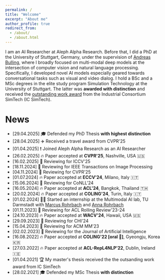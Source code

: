 ```yaml
---
permalink: /
title: "Welcome"
excerpt: "About me"
author_profile: true
redirect_from: 
  - /about/
  - /about.html
---
```


I am an AI Researcher at Aleph Alpha Research. 
Before that, I did a PhD at the University of Stuttgart, Germany, under the supervision of [Andreas Bulling](https://scholar.google.de/citations?hl=de&user=QURZIzUAAAAJ&view_op=list_works&sortby=pubdate), where I broadly focused on multi-modal deep models at the intersection of computer vision and natural language processing. Specifically, I developed novel AI models especially geared towards conversational tasks such as visual and video dialog.
I hold a BSc and a MSc degrees in the elite study program Simulation Technology at the University of Stuttgart. The latter was **awarded with distinction** and received the [outstanding work award](https://www.simtech.uni-stuttgart.de/press/IC-SimTech-honors-outstanding-theses-00001/) from the Industrial Consortium SimTech (IC SimTech).

News
======
* [29.04.2025] 🎓 Defended my PhD Thesis **with highest distinction**
* [28.04.2025] ✈️ Received a travel award from CVPR'25
* [01.04.2025] ❗ Joined Aleph Alpha Research as an AI Researcher
* [26.02.2025] 🔥 Paper accepted at **CVPR'25**, Nashville, USA 🇺🇸
* [16.02.2025] 📜 Reviewing for ICCV'25
* [18.11.2024] 📜 Reviewing for IEEE Transactions on Image Processing
* [04.11.2024] 📜 Reviewing for CVPR'25
* [01.07.2024] 🔥 Paper accepted at **ECCV'24**, Milano, Italy 🇮🇹
* [15.06.2024] 📜 Reviewing for CoNLL'24
* [16.05.2024] 🔥 Paper accepted at **ACL'24**, Bangkok, Thailand 🇹🇭
* [20.02.2024] 🔥 Paper accepted at **COLING'24**, Turin, Italy 🇮🇹
* [01.02.2024] 🧑‍💻 Started an internship at the Multimodal AI lab, TU Darmstadt with [Marcus Rohrbach](https://scholar.google.ca/citations?user=3kDtybgAAAAJ&hl=en) and [Anna Rohrbach](https://scholar.google.ca/citations?hl=en&user=GHpxNQIAAAAJ)
* [01.11.2023] 📜 Reviewing for ACL Rolling Review'23-24
* [24.10.2023] 🔥 Paper accepted at **WACV'24**, Hawaii, USA 🇺🇸
* [29.09.2023] 📜 Reviewing for CHI'24
* [15.04.2023] 📜 Reviewing for ACM MM'23
* [02.02.2023] 📜 Reviewing for the Journal of Artificial Intelligence
* [16.08.2022] 🔥 Paper accepted at **COLING'22 [oral 📣]**, Gyeongju, Korea 🇰🇷
* [27.03.2022] 🔥 Paper accepted at **ACL-RepL4NLP'22**, Dublin, Ireland 🇮🇪
* [01.04.2021] 🏆 My master's thesis received the the outsanding work award from IC SimTech
* [28.02.2021] 🎓 Defended my MSc Thesis **with distinction**
